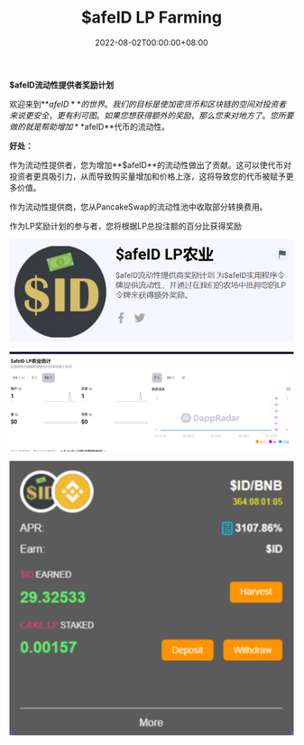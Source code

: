 ﻿---
title: "$afeID LP Farming"
description: "$afeID Liquidity Provider Rewards Program
Provide liquidity to the $afeID utility token and get extra rewards by staking your LP tokens in our farm."
date: 2022-08-02T00:00:00+08:00
lastmod: 2022-08-02T00:00:00+08:00
draft: false
authors: ["xixi1127"]
featuredImage: "afeid-lp-farming.png"
tags: ["High risk","$afeID LP Farming"]
categories: ["nfts"]
nfts: ["High risk"]
blockchain: "BSC"
website: "https://dappradar.com/binance-smart-chain/high-risk/afeid-lp-farming"
twitter: "https://twitter.com/SafeID_Official"
discord: ""
telegram: ""
github: ""
youtube: ""
twitch: ""
facebook: "https://www.facebook.com/login/?next=https%3A%2F%2Fwww.facebook.com%2Fgroups%2F1048549252374583"
instagram: ""
reddit: ""
medium: ""
steam: ""
gitbook: ""
googleplay: ""
appstore: ""
status: "Live"
weight: 
lightgallery: true
toc: true
pinned: false
recommend: false
recommend1: false
---


**$afeID流动性提供者奖励计划**

欢迎来到**$afeID**的世界。我们的目标是使加密货币和区块链的空间对投资者来说更安全，更有利可图。如果您想获得额外的奖励，那么您来对地方了。您所要做的就是帮助增加**$afeID**代币的流动性。

**好处：**

作为流动性提供者，您为增加**$afeID**的流动性做出了贡献。这可以使代币对投资者更具吸引力，从而导致购买量增加和价格上涨，这将导致您的代币被赋予更多价值。

作为流动性提供商，您从PancakeSwap的流动性池中收取部分转换费用。

作为LP奖励计划的参与者，您将根据LP总投注额的百分比获得奖励

![image-20220802153906100](image-20220802153906100.png)

![image-20220802154009213](image-20220802154009213.png)

![image-20220802154101108](image-20220802154101108.png)